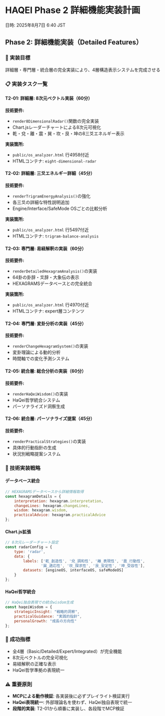 # HAQEI Phase 2 詳細機能実装計画

日時: 2025年8月7日 6:40 JST

## Phase 2: 詳細機能実装（Detailed Features）

### 🎯 実装目標
詳細層・専門層・統合層の完全実装により、4層構造表示システムを完成させる

### 📋 実装タスク一覧

#### T2-01: 詳細層: 8次元ベクトル実装（60分）
**技術要件:**
- `render8DimensionalRadar()`関数の完全実装
- Chart.jsレーダーチャートによる8次元可視化
- 乾・兌・離・震・巽・坎・艮・坤の8三爻エネルギー表示

**実装箇所:**
- `public/os_analyzer.html` 行4958付近
- HTMLコンテナ: `eight-dimensional-radar`

#### T2-02: 詳細層: 三爻エネルギー詳細（45分）  
**技術要件:**
- `renderTrigramEnergyAnalysis()`の強化
- 各三爻の詳細な特性説明追加
- Engine/Interface/SafeMode OSごとの比較分析

**実装箇所:**
- `public/os_analyzer.html` 行5497付近
- HTMLコンテナ: `trigram-balance-analysis`

#### T2-03: 専門層: 易経解釈の実装（60分）
**技術要件:**
- `renderDetailedHexagramAnalysis()`の実装
- 64卦の卦辞・爻辞・大象伝の表示
- HEXAGRAMSデータベースとの完全統合

**実装箇所:**
- `public/os_analyzer.html` 行4970付近
- HTMLコンテナ: expert層コンテンツ

#### T2-04: 専門層: 変卦分析の実装（45分）
**技術要件:**
- `renderChangeHexagramSystem()`の実装
- 変卦理論による動的分析
- 時間軸での変化予測システム

#### T2-05: 統合層: 総合分析の実装（60分）
**技術要件:**
- `renderHaQeiWisdom()`の実装
- HaQei哲学統合システム
- パーソナライズド洞察生成

#### T2-06: 統合層: パーソナライズ提案（45分）
**技術要件:**
- `renderPracticalStrategies()`の実装
- 具体的行動指針の生成
- 状況別戦略提案システム

### 🔧 技術実装戦略

#### データベース統合
```javascript
// HEXAGRAMSデータベースから詳細情報取得
const hexagramDetails = {
    interpretation: hexagram.interpretation,
    changeLines: hexagram.changeLines,
    wisdom: hexagram.wisdom,
    practicalAdvice: hexagram.practicalAdvice
};
```

#### Chart.js拡張
```javascript
// 8次元レーダーチャート設定
const radarConfig = {
    type: 'radar',
    data: {
        labels: ['乾_創造性', '兌_調和性', '離_表現性', '震_行動性', 
                '巽_適応性', '坎_探求性', '艮_安定性', '坤_受容性'],
        datasets: [engineOS, interfaceOS, safeModeOS]
    }
};
```

#### HaQei哲学統合
```javascript
// HaQei独自表現での統合wisdom生成
const haqeiWisdom = {
    strategicInsight: "戦略的洞察",
    practicalGuidance: "実践的指針",
    personalGrowth: "成長の方向性"
};
```

### 🎯 成功指標
- 全4層（Basic/Detailed/Expert/Integrated）が完全機能
- 8次元ベクトルの完全可視化
- 易経解釈の正確な表示
- HaQei哲学準拠の表現統一

### ⚠️ 重要原則
- **MCPによる動作検証**: 各実装後に必ずプレイライト検証実行
- **HaQei表現統一**: 外部理論名を使わず、HaQei独自表現で統一
- **段階的実装**: T2-01から順番に実装し、各段階でMCP検証